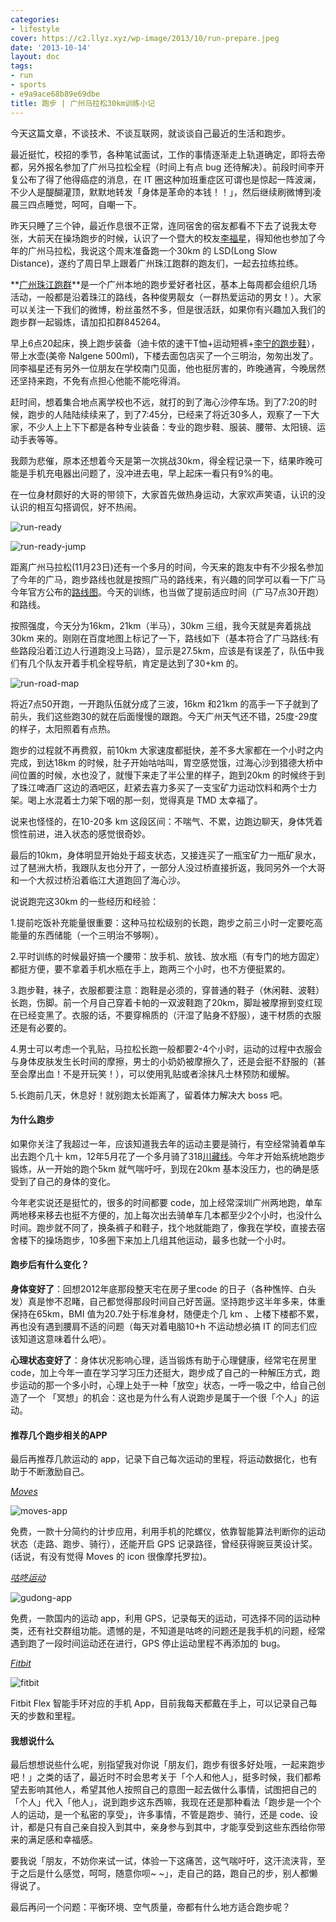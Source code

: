 ```yaml
---
categories:
- lifestyle
cover: https://c2.llyz.xyz/wp-image/2013/10/run-prepare.jpeg
date: '2013-10-14'
layout: doc
tags:
- run
- sports
- e9a9ace68b89e69dbe
title: 跑步 | 广州马拉松30km训练小记
---
```


今天这篇文章，不谈技术、不谈互联网，就谈谈自己最近的生活和跑步。

最近挺忙，校招的季节，各种笔试面试，工作的事情逐渐走上轨道确定，即将去帝都，另外报名参加了广州马拉松全程（时间上有点 bug 还待解决）。前段时间李开复公布了得了他得癌症的消息，在 IT 圈这种加班重症区可谓也是惊起一阵波澜，不少人是醍醐灌顶，默默地转发「身体是革命的本钱！！」，然后继续刷微博到凌晨三四点睡觉，呵呵，自嘲一下。

昨天只睡了三个钟，最近作息很不正常，连同宿舍的宿友都看不下去了说我太夸张，大前天在操场跑步的时候，认识了一个暨大的校友[李福星](https://weibo.com/1805157341)，得知他也参加了今年的广州马拉松，我说这个周末准备跑一个30km 的 LSD(Long Slow Distance)，遂约了周日早上跟着广州珠江跑群的跑友们，一起去拉练拉练。

**[广州珠江跑群](https://weibo.com/u/3225090064)**是一个广州本地的跑步爱好者社区，基本上每周都会组织几场活动，一般都是沿着珠江的路线，各种俊男靓女（一群热爱运动的男女！）。大家可以关注一下我们的微博，粉丝虽然不多，但是很活跃，如果你有兴趣加入我们的跑步群一起锻炼，请加扣扣群845264。

早上6点20起床，换上跑步装备（迪卡侬的速干T恤+运动短裤+[李宁的跑步鞋](https://weibo.com/1250829960/Acu0IdB3v?mod=weibotime)），带上水壶(美帝 Nalgene 500ml)，下楼去面包店买了一个三明治，匆匆出发了。同李福星还有另外一位朋友在学校南门见面，他也挺厉害的，昨晚通宵，今晚居然还坚持来跑，不免有点担心他能不能吃得消。

赶时间，想着集合地点离学校也不远，就打的到了海心沙停车场。到了7:20的时候，跑步的人陆陆续续来了，到了7:45分，已经来了将近30多人，观察了一下大家，不少人上上下下都是各种专业装备：专业的跑步鞋、服装、腰带、太阳镜、运动手表等等。

我颇为悲催，原本还想着今天是第一次挑战30km，得全程记录一下，结果昨晚可能是手机充电器出问题了，没冲进去电，早上起床一看只有9%的电。

在一位身材颇好的大哥的带领下，大家首先做热身运动，大家欢声笑语，认识的没认识的相互勾搭调侃，好不热闹。

![run-ready](https://c2.llyz.xyz/wp-image/2013/10/run-prepare.jpeg)

![run-ready-jump](https://c2.llyz.xyz/wp-image/2013/10/prepare-2.jpeg)

距离广州马拉松(11月23日)还有一个多月的时间，今天来的跑友中有不少报名参加了今年的广马，跑步路线也就是按照广马的路线来，有兴趣的同学可以看一下广马今年官方公布的[路线图](https://www.guangzhou-marathon.com/index/race_road)。今天的训练，也当做了提前适应时间（广马7点30开跑）和路线。

按照强度，今天分为16km，21km（半马），30km 三组，我今天就是奔着挑战30km 来的。刚刚在百度地图上标记了一下，路线如下（基本符合了广马路线:有些路段沿着江边人行道跑没上马路），显示是27.5km，应该是有误差了，队伍中我们有几个队友开着手机全程导航，肯定是达到了30+km 的。

![run-road-map](https://c2.llyz.xyz/wp-image/2013/10/run-road.png)

将近7点50开跑，一开跑队伍就分成了三波，16km 和21km 的高手一下子就到了前头，我们这些跑30的就在后面慢慢的跟跑。今天广州天气还不错，25度-29度的样子，太阳照着有点热。

跑步的过程就不再费叙，前10km 大家速度都挺快，差不多大家都在一个小时之内完成，到达18km 的时候，肚子开始咕咕叫，胃空感觉饿，过海心沙到猎德大桥中间位置的时候，水也没了，就慢下来走了半公里的样子，跑到20km 的时候终于到了珠江啤酒厂这边的酒吧区，赶紧去喜力多买了一支宝矿力运动饮料和两个士力架。喝上水混着士力架下咽的那一刻，觉得真是 TMD 太幸福了。

说来也怪怪的，在10-20多 km 这段区间：不喘气、不累，边跑边聊天，身体凭着惯性前进，进入状态的感觉很奇妙。

最后的10km，身体明显开始处于超支状态，又接连买了一瓶宝矿力一瓶矿泉水，过了琶洲大桥，我跟队友也分开了，一部分人没过桥直接折返，我同另外一个大哥和一个大叔过桥沿着临江大道跑回了海心沙。

说说跑完这30km 的一些经历和经验：

1.提前吃饭补充能量很重要：这种马拉松级别的长跑，跑步之前三小时一定要吃高能量的东西储能（一个三明治不够啊）。

2.平时训练的时候最好搞一个腰带：放手机、放钱、放水瓶（有专门的地方固定）都挺方便，要不拿着手机水瓶在手上，跑两三个小时，也不方便挺累的。

3.跑步鞋，袜子，衣服都要注意：跑鞋是必须的，穿普通的鞋子（休闲鞋、波鞋）长跑，伤脚。前一个月自己穿着卡帕的一双波鞋跑了20km，脚趾被摩擦到变红现在已经变黑了。衣服的话，不要穿棉质的（汗湿了贴身不舒服），速干材质的衣服还是有必要的。

4.男士可以考虑一个乳贴，马拉松长跑一般都要2-4个小时，运动的过程中衣服会与身体皮肤发生长时间的摩擦，男士的小奶奶被摩擦久了，还是会挺不舒服的（甚至会摩出血！不是开玩笑！），可以使用乳贴或者涂抹凡士林预防和缓解。

5.长跑前几天，休息好！就别跑太长距离了，留着体力解决大 boss 吧。

#### 为什么跑步

如果你关注了我超过一年，应该知道我去年的运动主要是骑行，有空经常骑着单车出去跑个几十 km，12年5月花了一个多月骑了318[川藏线](https://luolei.org/category/bike)。今年才开始系统地跑步锻炼，从一开始的跑个5km 就气喘吁吁，到现在20km 基本没压力，也的确是感受到了自己的身体的变化。

今年老实说还是挺忙的，很多的时间都要 code，加上经常深圳广州两地跑，单车两地移来移去也挺不方便的，加上每次出去骑单车几本都至少2个小时，也没什么时间。跑步就不同了，换条裤子和鞋子，找个地就能跑了，像我在学校，直接去宿舍楼下的操场跑步，10多圈下来加上几组其他运动，最多也就一个小时。

#### 跑步后有什么变化？

**身体变好了**：回想2012年底那段整天宅在房子里code 的日子（各种憔悴、白头发）真是惨不忍睹，自己都觉得那段时间自己好苦逼。坚持跑步这半年多来，体重保持在65km，BMI 值为20.7处于标准身材，随便走个几 km 、上楼下楼都不累，再也没有遇到腰肩不适的问题（每天对着电脑10+h 不运动想必搞 IT 的同志们应该知道这意味着什么吧）。

**心理状态变好了**：身体状况影响心理，适当锻炼有助于心理健康，经常宅在房里 code，加上今年一直在学习学习压力还挺大，跑步成了自己的一种解压方式，跑步运动的那一个多小时，心理上处于一种「放空」状态，一呼一吸之中，给自己创造了一个 「冥想」的机会：这也是为什么有人说跑步是属于一个很「个人」的运动。

#### 推荐几个跑步相关的APP

最后再推荐几款运动的 app，记录下自己每次运动的里程，将运动数据化，也有助于不断激励自己。

_[Moves](https://www.wandoujia.com/apps/com.protogeo.moves)_

![moves-app](https://c2.llyz.xyz/wp-image/2013/10/moves.png)

免费，一款十分简约的计步应用，利用手机的陀螺仪，依靠智能算法判断你的运动状态（走路、跑步、骑行），还能开启 GPS 记录路径，曾经获得豌豆荚设计奖。(话说，有没有觉得 Moves 的 icon 很像摩托罗拉)。

_[咕咚运动](https://www.wandoujia.com/apps/com.codoon.gps)_

![gudong-app](https://c2.llyz.xyz/wp-image/2013/10/gudong.png)

免费，一款国内的运动 app，利用 GPS，记录每天的运动，可选择不同的运动种类，还有社交群组功能。遗憾的是，不知道是咕咚的问题还是我手机的问题，经常遇到跑了一段时间运动还在进行，GPS 停止运动里程不再添加的 bug。

_[Fitbit](https://www.fitbit.com/)_

![fitbit](https://ww3.sinaimg.cn/bmiddle/4a8e2688jw1e95wijup3wj20dc0nqjs4.jpg)

Fitbit Flex 智能手环对应的手机 App，目前我每天都戴在手上，可以记录自己每天的步数和里程。

#### 我想说什么

最后想想说些什么呢，别指望我对你说「朋友们，跑步有很多好处哦，一起来跑步吧！」之类的话了，最近时不时会思考关于「个人和他人」，挺多时候，我们都希望去影响其他人，希望其他人按照自己的意图一起去做什么事情，试图把自己的「个人」代入「他人」，说到跑步这东西嘛，我现在还是那种看法「跑步是一个个人的运动，是一个私密的享受」，许多事情，不管是跑步、骑行，还是 code、设计，都是只有自己亲自投入到其中，亲身参与到其中，才能享受到这些东西给你带来的满足感和幸福感。

要我说「朋友，不妨你来试一试，体验一下这痛苦，这气喘吁吁，这汗流浃背，至于之后是什么感觉，呵呵，随意你呗~ ~」，走自己的路，跑自己的步，别人都懒得说了。

最后再问一个问题：平衡环境、空气质量，帝都有什么地方适合跑步呢？
